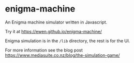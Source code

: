 # enigma-machine
An Enigma machine simulator written in Javascript.

Try it at https://ewen.github.io/enigma-machine/

Enigma simulation is in the `/lib` directory, the rest is for the UI.

For more information see the blog post https://www.mediasuite.co.nz/blog/the-simulation-game/

